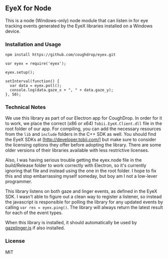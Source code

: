 ## EyeX for Node

This is a node (Windows-only) node module that can listen in for eye tracking events
generated by the EyeX libraries installed on a Windows device.

### Installation and Usage

`npm install https://github.com/coughdrop/eyex.git`

```
var eyex = require('eyex');

eyex.setup();

setInterval(function() {
  var data = eyex.poll();
  console.log(data.gaze_x + ", " + data.gaze_y);
}, 50);
```

### Technical Notes
We use this library as part of our Electron app for CoughDrop. In order for it to work,
we place the correct (x86 or x64) `Tobii.EyeX.Client.dll` file in the root folder of our
app. For compiling, you can add the necessary resources from the `lib` and `include` folders
in the C++ SDK as well. You should find the EyeX SDKs at [http://developer.tobii.com/] but
make sure to consider the licensing options they offer before adopting the library. There are
some older versions of their libraries available with less restrictive licenses.

Also, I was having serious trouble getting the eyex.node file in the build/Release folder to work
correctly with Electron, so it's currently ignoring that file and instead using the one in the root
folder. I hope to fix this and stop embarrassing myself someday, but boy am I not
a low-lever programmer.

This library listens on both gaze and linger events, as defined in the EyeX SDK. I wasn't able
to figure out a clean way to register a listener, so instead the javascript is responsible
for polling the library for any updated events by calling `var res = eyex.ping()`. The 
library will always return the latest
result for each of the event types.

When this library is installed, it should automatically be used by 
[gazelinger.js](https://github.com/CoughDrop/gazelinger) if also installed.

### License

MIT

